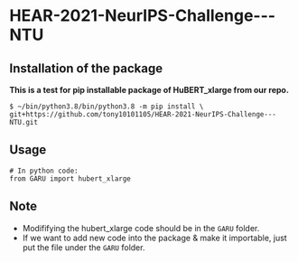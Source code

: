 # HEAR-2021-NeurIPS-Challenge---NTU

## Installation of the package

**This is a test for pip installable package of HuBERT_xlarge from our repo.**

```shell
$ ~/bin/python3.8/bin/python3.8 -m pip install \
git+https://github.com/tony10101105/HEAR-2021-NeurIPS-Challenge---NTU.git
```

## Usage

```python3
# In python code:
from GARU import hubert_xlarge
```

## Note

* Modififying the hubert_xlarge code should be in the `GARU` folder.
* If we want to add new code into the package & make it importable, just put the file under the `GARU` folder.